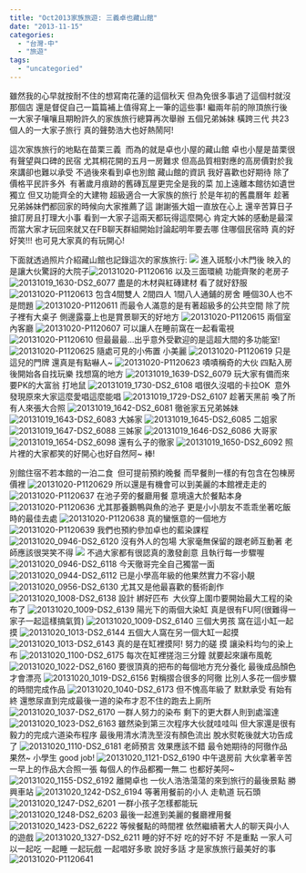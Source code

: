 ```yaml
---
title: "Oct2013家族旅遊: 三義卓也藏山館"
date: "2013-11-15"
categories: 
  - "台灣-中"
  - "旅遊"
tags: 
  - "uncategoried"
---
```


雖然我的心早就按耐不住的想寫南花蓮的這個秋天 但為免很多事過了這個村就沒那個店 還是督促自己一篇篇補上值得寫上一筆的這些事! 繼兩年前的隙頂旅行後 一大家子嚷嚷且期盼許久的家族旅行總算再次舉辦 五個兄弟姊妹 橫跨三代 共23個人的一大家子旅行 真的聲勢浩大也好熱鬧阿!

這次家族旅行的地點在苗栗三義  而為的就是卓也小屋的藏山館 卓也小屋是苗栗很有聲望與口碑的民宿 尤其桐花開的五月一房難求 但高品質相對應的高房價對於我來講卻也難以承受 不過後來看到卓也別館 藏山館的資訊 我好喜歡也好期待 除了價格平民許多外  有著歲月痕跡的舊磚瓦屋更完全是我的菜 加上遠離本館彷如遺世獨立 但又功能齊全的大建物 超級適合一大家族的旅行 於是年初的舊農曆年 趁著兄弟姊妹們都回家的時候向大家推薦了這 謝謝張大姐一直放在心上 還辛苦算日子搶訂房且打理大小事 看到一大家子這兩天都玩得這麼開心 肯定大姊的感動是最深 而當大家才玩回來就又在FB聊天群組開始討論起明年要去哪 住哪個民宿時 真的好好笑!!! 也可見大家真的有玩開心!

下面就透過照片介紹藏山館也記錄這次的家族旅行: ![](images/10450752253_dac12afc50.jpg) 進入斑駁小木門後 映入的是讓大伙驚訝的大院子![20131020-P1120616](images/10450582435_56c16d42d6.jpg) 以及三面環繞 功能齊聚的老房子 ![20131019_1630-DS2_6077](images/10450604996_c613e5d41a.jpg) 盡是的木材與紅磚建材 看了就好舒服 ![20131020-P1120613](images/10450584255_c9fcf83d0b.jpg) 包含4間雙人 2間四人 1間八人通鋪的房舍 睡個30人也不是問題 ![20131020-P1120611](images/10450755133_143d591ff9.jpg) 而最令人滿意的是有著超級多的公共空間 除了院子裡有大桌子 側邊露臺上也是賞景聊天的好地方 ![20131020-P1120615](images/10450582855_a58f458339.jpg) 兩個室內客廳 ![20131020-P1120607](images/10450564474_bb5de3c105.jpg) 可以讓人在睡前窩在一起看電視 ![20131020-P1120610](images/10450581426_3ff70a5e78.jpg) 但最最最...出乎意外受歡迎的是這超大間的多功能室! ![20131020-P1120625](images/10450745653_d1e3d8d8c8.jpg) 隨處可見的小佈置 小美麗 ![20131020-P1120619](images/10450576966_aa2cbe67b5.jpg) 只是這兒的門牌 還真是有點嚇人~ ![20131020-P1120623](images/10450576335_45ffda88fe.jpg) 嘖嘖稱奇的大伙 四點入房後開始各自找玩樂 找想窩的地方 ![20131019_1639-DS2_6079](images/10450586264_93005589b4.jpg) 玩大家有備而來要PK的大富翁 打地鼠 ![20131019_1730-DS2_6108](images/10450584596_fa63e5b89d.jpg) 唱很久沒唱的卡拉OK  意外發現原來大家這麼愛唱這麼能唱 ![20131019_1729-DS2_6107](images/10450567214_c0d2c7c9e2.jpg) 趁著天黑前 喚了所有人來張大合照 ![20131019_1642-DS2_6081](images/10450606775_a6d1d5a6e1.jpg) 徹爸家五兄弟姊妹 ![20131019_1643-DS2_6083](images/10450583854_6a9060a78a.jpg) 大姊家 ![20131019_1645-DS2_6085](images/10450773763_c49fd351f7.jpg) 二姐家 ![20131019_1647-DS2_6088](images/10450771183_f29760b070.jpg) 三姊家 ![20131019_1646-DS2_6086](images/10450581494_1a3083609b.jpg) 大哥家 ![20131019_1654-DS2_6098](images/10450592865_2e2077db4e.jpg) 還有么子的徹家 ![20131019_1650-DS2_6092](images/10450768043_cf414faf29.jpg) 照片裡的大家都笑的好開心也好自然阿~ 棒!

別館住宿不若本館的一泊二食  但可提前預約晚餐 而早餐則一樣的有包含在包棟房價裡 ![20131020-P1120629](images/10450568606_0a79aeafa1.jpg) 所以還是有機會可以到美麗的本館裡走走的 ![20131020-P1120637](images/10450567335_af6ea599df.jpg) 在池子旁的餐廳用餐 意境遠大於餐點本身 ![20131020-P1120636](images/10450738583_69e6d5f4a5.jpg) 尤其那養鵝鴨與魚的池子 更是小小朋友不乖乖坐著吃飯時的最佳去處 ![20131020-P1120638](images/10450515015_e0a5057a39.jpg) 真的蠻愜意的一個地方 ![20131020-P1120639](images/10450494474_eb84bbf332.jpg) 我們也預約參加卓也的藍染課程 ![20131020_0946-DS2_6120](images/10450561165_a744856d21.jpg) 沒有外人的包場 大家毫無保留的跟老師互動著 老師應該很哭笑不得 ![](images/10450559815_35b870116e.jpg) 不過大家都有很認真的激發創意 且執行每一步驟喔 ![20131020_0946-DS2_6118](images/10450541914_deb3a3c42c.jpg) 今天徹哥完全自己獨當一面 ![20131020_0944-DS2_6112](images/10450544654_1db3ac11e1.jpg) 已是小學高年級的他果然實力不容小靚 ![20131020_0956-DS2_6130](images/10450554445_fe49334ca1.jpg) 尤其又是他最喜歡的藝術創作 ![20131020_1008-DS2_6138](images/10450720013_bb62f2b8e8.jpg) 設計 綁好匹布  大伙穿上圍巾要開始最大工程的染布了 ![20131020_1009-DS2_6139](images/10450528274_725a1eb2cf.jpg) 陽光下的兩個大染缸 真是很有FU阿(很難得一家子一起這樣搞氣質) ![20131020_1009-DS2_6140](images/10450547835_fb1fdc5f58.jpg) 三個大男孩 窩在這小缸一起摸 ![20131020_1013-DS2_6144](images/10450525014_b85a9f9285.jpg) 五個大人窩在另一個大缸一起摸 ![20131020_1013-DS2_6143](images/10450545915_6ec1f63e34.jpg) 真的是在缸裡摸阿! 努力的磋 摸 讓染料均勻的染上布 ![20131020_1100-DS2_6175](images/10450693193_318d2fd530.jpg) 每次在缸裡搓泡三分鐘 就要起來讓布風乾 ![20131020_1022-DS2_6160](images/10450513564_2be91b7471.jpg) 要很頂真的把布的每個地方充分養化 最後成品顏色才會漂亮 ![20131020_1019-DS2_6156](images/10450532456_9cc67c67f9.jpg) 對稱摺合很多的阿徹 比別人多花一個步驟的時間完成作品 ![20131020_1040-DS2_6173](images/10450694753_b86921e31c.jpg) 但不愧高年級了 默默承受 有始有終 還憋尿直到完成最後一道的染布才忍不住的跑去上廁所 ![20131020_1037-DS2_6170](images/10450697593_ac0e0ae813.jpg) 一群人努力的染布 剩下的更大群人則到處溜達 ![20131020_1023-DS2_6163](images/10450527646_b55b2ba4c1.jpg) 雖然染到第三次程序大伙就哇哇叫 但大家還是很有毅力的完成六道染布程序 最後用清水清洗至沒有顏色流出 脫水熨乾後就大功告成了 ![20131020_1110-DS2_6181](images/10450515226_c9843d19c0.jpg) 老師預言 效果應該不錯 最令她期待的阿徹作品 果然~ 小學生 good job! ![20131020_1121-DS2_6190](images/10450495204_6f63a33040.jpg) 中午退房前 大伙拿著辛苦一早上的作品大合照一張 每個人的作品都獨一無二 也都好美阿~ ![20131020_1155-DS2_6192](images/10450492954_cfc3ef235b.jpg) 離開卓也 一伙人浩浩蕩蕩的來到旅行的最後景點 勝興車站 ![20131020_1242-DS2_6194](images/10450511655_afd97fef6d.jpg) 等著用餐前的小人 走軌道 玩石頭 ![20131020_1247-DS2_6201](images/10450674273_0709dfee5f.jpg) 一群小孩子怎樣都能玩 ![20131020_1248-DS2_6203](images/10450504445_73ba68544b.jpg) 最後一起進到美麗的餐廳裡用餐 ![20131020_1423-DS2_6222](images/10450490385_d4a34ac8a8.jpg) 等候餐點的時間裡 依然繼續著大人的聊天與小人的遊戲 ![20131020_1327-DS2_6211](images/10450666173_7abd2262b5.jpg) 睡的好不好 吃的好不好 不是重點 一家人可以一起吃 一起睡 一起玩戲 一起唱好多歌 說好多話 才是家族旅行最美好的事 ![20131020-P1120641](images/10450668583_a95cf2855a.jpg)

